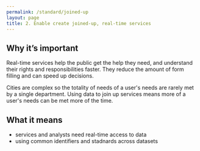 ```yaml
---
permalink: /standard/joined-up
layout: page
title: 2. Enable create joined-up, real-time services
---
```


## Why it’s important

Real-time services help the public get the help they need, and understand their rights and responsibilities faster. They reduce the amount of form filling and can speed up decisions.

Cities are complex so the totality of needs of a user's needs are rarely met by a single department. Using data to join up services means more of a user's needs can be met more of the time.

## What it means
* services and analysts need real-time access to data
* using common identifiers and stadnards across datasets